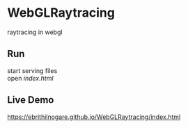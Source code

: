 # WebGLRaytracing
raytracing in webgl

## Run
start serving files  
open *index.html*

## Live Demo
https://ebrithilnogare.github.io/WebGLRaytracing/index.html
